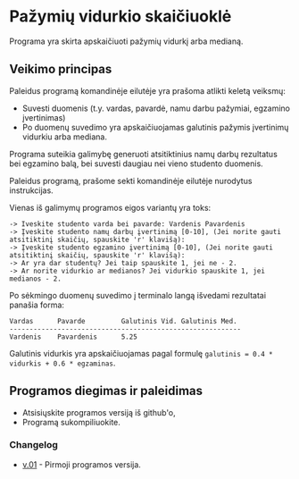 # Pažymių vidurkio skaičiuoklė

Programa yra skirta apskaičiuoti pažymių vidurkį arba medianą.

## Veikimo principas

Paleidus programą komandinėje eilutėje yra prašoma atlikti keletą veiksmų:

- Suvesti duomenis (t.y. vardas, pavardė, namu darbu pažymiai, egzamino įvertinimas)
- Po duomenų suvedimo yra apskaičiuojamas galutinis pažymis įvertinimų vidurkiu arba mediana.

Programa suteikia galimybę generuoti atsitiktinius namų darbų rezultatus bei egzamino balą, bei suvesti daugiau nei vieno studento duomenis.

Paleidus programą, prašome sekti komandinėje eilutėje nurodytus instrukcijas.

Vienas iš galimymų programos eigos variantų yra toks:

```shell
-> Iveskite studento varda bei pavarde: Vardenis Pavardenis
-> Įveskite studento namų darbų įvertinimą [0-10], (Jei norite gauti atsitiktinį skaičių, spauskite 'r' klavišą): 
-> Įveskite studento egzamino įvertinimą [0-10], (Jei norite gauti atsitiktinį skaičių, spauskite 'r' klavišą):
-> Ar yra dar studentų? Jei taip spauskite 1, jei ne - 2. 
-> Ar norite vidurkio ar medianos? Jei vidurkio spauskite 1, jei medianos - 2.
```

Po sėkmingo duomenų suvedimo į terminalo langą išvedami rezultatai panašia forma:

```shell
Vardas      Pavarde         Galutinis Vid. Galutinis Med.
----------------------------------------------------------
Vardenis    Pavardenis      5.25
```

Galutinis vidurkis yra apskaičiuojamas pagal formulę `galutinis = 0.4 * vidurkis + 0.6 * egzaminas`.

## Programos diegimas ir paleidimas

- Atsisiųskite programos versiją iš github'o,
- Programą sukompiliuokite.


### Changelog

- [v.01](https://github.com/UgniusBraun/1-oji-uzduotis/releases/tag/V0.1) - Pirmoji programos versija.

